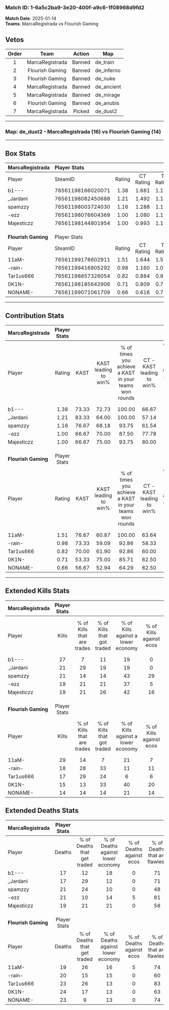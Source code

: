 ### Match ID: 1-6a5c2ba9-3e20-400f-a9c6-1f08968d9fd2  
**Match Date**: 2025-01-14  
**Teams**: MarcaRegistrada vs Flourish Gaming  

## Vetos  

| Order | Team | Action | Map |
| :---: | :--: | :----: | --- |
| 1 | MarcaRegistrada | Banned | de_train |
| 2 | Flourish Gaming | Banned | de_inferno |
| 3 | Flourish Gaming | Banned | de_nuke |
| 4 | MarcaRegistrada | Banned | de_ancient |
| 5 | MarcaRegistrada | Banned | de_mirage |
| 6 | Flourish Gaming | Banned | de_anubis |
| 7 | MarcaRegistrada | Picked | de_dust2 |

---  

### **Map**: de_dust2 - MarcaRegistrada (16) vs Flourish Gaming (14)  
---  

## Box Stats  

| **MarcaRegistrada** | Player Stats      |        |           |          |       |       |       |         |        |      |     |
| :- | :- | :-: | :-: | :-: | :-: | :-: | :-: | :-: | :-: | :-: | :-: |
| Player              | SteamID           | Rating | CT Rating | T Rating | KAST  |  ADR  | Kills | Assists | Deaths | K/D  | HS% |
| b1---               | 76561198166020071 |  1.38  |   1.681   |  1.181   | 73.33 | 92.3  |  27   |    5    |   17   | 1.59 | 40  |
| _Jardani            | 76561198082450688 |  1.21  |   1.492   |  1.106   | 83.33 | 69.9  |  21   |    4    |   17   | 1.24 | 33  |
| spamzzy             | 76561198003724030 |  1.16  |   1.288   |  1.158   | 76.67 | 82.5  |  21   |   12    |   21   | 1.00 | 28  |
| -ezz                | 76561198076604369 |  1.00  |   1.080   |  1.117   | 66.67 | 77.6  |  19   |    9    |   21   | 0.90 | 36  |
| Majesticzz          | 76561198144801954 |  1.00  |   0.993   |  1.144   | 66.67 | 67.3  |  19   |    7    |   19   | 1.00 | 42  |
|                     |                   |        |           |          |       |       |       |         |        |      |     |
|                     |                   |        |           |          |       |       |       |         |        |      |     |
|                     |                   |        |           |          |       |       |       |         |        |      |     |
| **Flourish Gaming** | Player Stats      |        |           |          |       |       |       |         |        |      |     |
| Player              | SteamID           | Rating | CT Rating | T Rating | KAST  |  ADR  | Kills | Assists | Deaths | K/D  | HS% |
| 11aM-               | 76561199178602911 |  1.51  |   1.644   |  1.589   | 76.67 | 114.2 |  29   |    9    |   19   | 1.53 | 24  |
| -rain-              | 76561199416805292 |  0.98  |   1.160   |  1.036   | 73.33 | 63.9  |  18   |    6    |   20   | 0.90 | 55  |
| Tar1us666           | 76561198857326054 |  0.82  |   0.884   |  0.971   | 70.00 | 50.3  |  17   |    1    |   23   | 0.74 | 47  |
| 0K1N-               | 76561198185642906 |  0.71  |   0.809   |  0.756   | 53.33 | 70.5  |  15   |    7    |   24   | 0.63 | 66  |
| NONAME-             | 76561199071061709 |  0.66  |   0.616   |  0.776   | 56.67 | 54.4  |  14   |    5    |   23   | 0.61 | 57  |
---  

## Contribution Stats  

| **MarcaRegistrada** | Player Stats |       |                      |                                                        |                           |                                                             |                          |                                                            |
| :- | :-: | :-: | :-: | :-: | :-: | :-: | :-: | :-: |
| Player              |    Rating    | KAST  | KAST leading to win% | % of times you achieve a KAST in your teams won rounds | CT - KAST leading to win% | CT - % of times you achieve a KAST in your teams won rounds | T - KAST leading to win% | T - % of times you achieve a KAST in your teams won rounds |
| b1---               |     1.38     | 73.33 |        72.73         |                         100.00                         |           66.67           |                           100.00                            |          80.00           |                           100.00                           |
| _Jardani            |     1.21     | 83.33 |        64.00         |                         100.00                         |           57.14           |                           100.00                            |          72.73           |                           100.00                           |
| spamzzy             |     1.16     | 76.67 |        68.18         |                         93.75                          |           61.54           |                           100.00                            |          77.78           |                           87.50                            |
| -ezz                |     1.00     | 66.67 |        70.00         |                         87.50                          |           77.78           |                            87.50                            |          63.64           |                           87.50                            |
| Majesticzz          |     1.00     | 66.67 |        75.00         |                         93.75                          |           80.00           |                           100.00                            |          70.00           |                           87.50                            |
|                     |              |       |                      |                                                        |                           |                                                             |                          |                                                            |
|                     |              |       |                      |                                                        |                           |                                                             |                          |                                                            |
|                     |              |       |                      |                                                        |                           |                                                             |                          |                                                            |
| **Flourish Gaming** | Player Stats |       |                      |                                                        |                           |                                                             |                          |                                                            |
| Player              |    Rating    | KAST  | KAST leading to win% | % of times you achieve a KAST in your teams won rounds | CT - KAST leading to win% | CT - % of times you achieve a KAST in your teams won rounds | T - KAST leading to win% | T - % of times you achieve a KAST in your teams won rounds |
| 11aM-               |     1.51     | 76.67 |        60.87         |                         100.00                         |           63.64           |                           100.00                            |          58.33           |                           100.00                           |
| -rain-              |     0.98     | 73.33 |        59.09         |                         92.86                          |           58.33           |                           100.00                            |          60.00           |                           85.71                            |
| Tar1us666           |     0.82     | 70.00 |        61.90         |                         92.86                          |           60.00           |                            85.71                            |          63.64           |                           100.00                           |
| 0K1N-               |     0.71     | 53.33 |        75.00         |                         85.71                          |           62.50           |                            71.43                            |          87.50           |                           100.00                           |
| NONAME-             |     0.66     | 56.67 |        52.94         |                         64.29                          |           62.50           |                            71.43                            |          44.44           |                           57.14                            |
---  

## Extended Kills Stats  

| **MarcaRegistrada** | Player Stats |                            |                            |                                    |                         |                              |                                 |                                       |                    |           |
| :- | :-: | :-: | :-: | :-: | :-: | :-: | :-: | :-: | :-: | :-: |
| Player              |    Kills     | % of Kills that are trades | % of Kills that got traded | % of Kills against a lower economy | % of Kills against ecos | % of Kills that are flawless | % of Kills that are close duels | % of Kills that are assisted by flash | Pistol Round Kills | AWP Kills |
| b1---               |      27      |             7              |             11             |                 19                 |            0            |              81              |                0                |                   0                   |         1          |     2     |
| _Jardani            |      21      |             29             |             19             |                 19                 |            0            |              62              |                5                |                   0                   |         0          |     4     |
| spamzzy             |      21      |             14             |             14             |                 43                 |           29            |              76              |                5                |                   5                   |         1          |     5     |
| -ezz                |      19      |             21             |             21             |                 37                 |            5            |              74              |                0                |                  11                   |         1          |     5     |
| Majesticzz          |      19      |             21             |             26             |                 42                 |           16            |              68              |                5                |                   5                   |         0          |     1     |
|                     |              |                            |                            |                                    |                         |                              |                                 |                                       |                    |           |
|                     |              |                            |                            |                                    |                         |                              |                                 |                                       |                    |           |
|                     |              |                            |                            |                                    |                         |                              |                                 |                                       |                    |           |
| **Flourish Gaming** | Player Stats |                            |                            |                                    |                         |                              |                                 |                                       |                    |           |
| Player              |    Kills     | % of Kills that are trades | % of Kills that got traded | % of Kills against a lower economy | % of Kills against ecos | % of Kills that are flawless | % of Kills that are close duels | % of Kills that are assisted by flash | Pistol Round Kills | AWP Kills |
| 11aM-               |      29      |             14             |             7              |                 21                 |            7            |              69              |                0                |                   0                   |         3          |    18     |
| -rain-              |      18      |             28             |             33             |                 11                 |           11            |              72              |                6                |                   0                   |         1          |     1     |
| Tar1us666           |      17      |             29             |             24             |                 6                  |            6            |              65              |                0                |                   0                   |         1          |     0     |
| 0K1N-               |      15      |             13             |             33             |                 40                 |           20            |              53              |               13                |                   0                   |         1          |     3     |
| NONAME-             |      14      |             14             |             14             |                 21                 |           14            |              64              |                0                |                  14                   |         4          |     0     |
## Extended Deaths Stats  

| **MarcaRegistrada** | Player Stats |                             |                                   |                          |                               |                            |                           |               |
| :- | :-: | :-: | :-: | :-: | :-: | :-: | :-: | :-: |
| Player              |    Deaths    | % of Deaths that get traded | % of Deaths against lower economy | % of Deaths against ecos | % of Deaths that are flawless | % of Deaths that are close | % of Deaths while blinded | Deaths to AWP |
| b1---               |      17      |             12              |                18                 |            0             |              71               |             6              |             0             |       4       |
| _Jardani            |      17      |             29              |                12                 |            0             |              71               |             0              |             0             |       4       |
| spamzzy             |      21      |             24              |                10                 |            0             |              48               |             5              |             0             |       5       |
| -ezz                |      21      |             10              |                14                 |            5             |              81               |             0              |             0             |       5       |
| Majesticzz          |      19      |             21              |                21                 |            0             |              58               |             5              |            11             |       5       |
|                     |              |                             |                                   |                          |                               |                            |                           |               |
|                     |              |                             |                                   |                          |                               |                            |                           |               |
|                     |              |                             |                                   |                          |                               |                            |                           |               |
| **Flourish Gaming** | Player Stats |                             |                                   |                          |                               |                            |                           |               |
| Player              |    Deaths    | % of Deaths that get traded | % of Deaths against lower economy | % of Deaths against ecos | % of Deaths that are flawless | % of Deaths that are close | % of Deaths while blinded | Deaths to AWP |
| 11aM-               |      19      |             26              |                16                 |            5             |              74               |             0              |            11             |       5       |
| -rain-              |      20      |             15              |                15                 |            0             |              60               |             5              |             0             |       1       |
| Tar1us666           |      23      |             26              |                13                 |            0             |              83               |             0              |             0             |       5       |
| 0K1N-               |      24      |             17              |                13                 |            0             |              63               |             4              |             4             |       4       |
| NONAME-             |      23      |              9              |                13                 |            0             |              74               |             4              |             4             |       1       |
